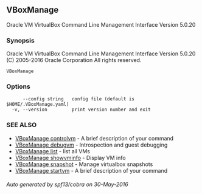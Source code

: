 ## VBoxManage

Oracle VM VirtualBox Command Line Management Interface Version 5.0.20

### Synopsis


Oracle VM VirtualBox Command Line Management Interface Version 5.0.20
(C) 2005-2016 Oracle Corporation
All rights reserved.

```
VBoxManage
```

### Options

```
      --config string   config file (default is $HOME/.VBoxManage.yaml)
  -v, --version         print version number and exit
```

### SEE ALSO
* [VBoxManage controlvm](VBoxManage_controlvm.md)	 - A brief description of your command
* [VBoxManage debugvm](VBoxManage_debugvm.md)	 - Introspection and guest debugging
* [VBoxManage list](VBoxManage_list.md)	 - list all VMs
* [VBoxManage showvminfo](VBoxManage_showvminfo.md)	 - Display VM info
* [VBoxManage snapshot](VBoxManage_snapshot.md)	 - Manage virtualbox snapshots
* [VBoxManage startvm](VBoxManage_startvm.md)	 - A brief description of your command

###### Auto generated by spf13/cobra on 30-May-2016
